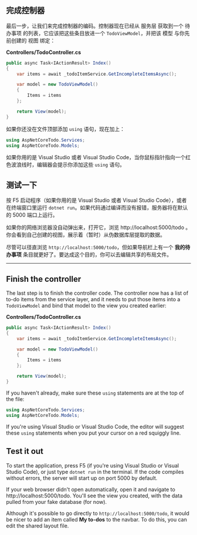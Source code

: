 ## 完成控制器

最后一步，让我们来完成控制器的编码。控制器现在已经从 服务层 获取到一个 待办事项 的列表，它应该把这些条目放进一个 `TodoViewModel`，并把该 模型 与你先前创建的 视图 绑定：

**Controllers/TodoController.cs**

```csharp
public async Task<IActionResult> Index()
{
    var items = await _todoItemService.GetIncompleteItemsAsync();

    var model = new TodoViewModel()
    {
        Items = items
    };

    return View(model);
}
```

如果你还没在文件顶部添加 `using` 语句，现在加上：

```csharp
using AspNetCoreTodo.Services;
using AspNetCoreTodo.Models;
```

如果你用的是 Visual Studio 或者 Visual Studio Code，当你鼠标指针指向一个红色波浪线时，编辑器会提示你添加这些 `using` 语句。

## 测试一下

按 F5 启动程序（如果你用的是 Visual Studio 或者 Visual Studio Code），或者在终端窗口里运行 `dotnet run`。如果代码通过编译而没有报错，服务器将在默认的 5000 端口上运行。

如果你的网络浏览器没自动弹出来，打开它，浏览 http://localhost:5000/todo 。你会看到自己创建的视图，展示着（暂时）从伪数据库层提取的数据。

尽管可以径直浏览 `http://localhost:5000/todo`，但如果导航栏上有一个 **我的待办事项** 条目就更好了。要达成这个目的，你可以去编辑共享的布局文件。

---

## Finish the controller
The last step is to finish the controller code. The controller now has a list of to-do items from the service layer, and it needs to put those items into a `TodoViewModel` and bind that model to the view you created earlier:

**Controllers/TodoController.cs**

```csharp
public async Task<IActionResult> Index()
{
    var items = await _todoItemService.GetIncompleteItemsAsync();

    var model = new TodoViewModel()
    {
        Items = items
    };

    return View(model);
}
```

If you haven't already, make sure these `using` statements are at the top of the file:

```csharp
using AspNetCoreTodo.Services;
using AspNetCoreTodo.Models;
```

If you're using Visual Studio or Visual Studio Code, the editor will suggest these `using` statements when you put your cursor on a red squiggly line.

## Test it out
To start the application, press F5 (if you're using Visual Studio or Visual Studio Code), or just type `dotnet run` in the terminal. If the code compiles without errors, the server will start up on port 5000 by default.

If your web browser didn't open automatically, open it and navigate to http://localhost:5000/todo. You'll see the view you created, with the data pulled from your fake database (for now).

Although it's possible to go directly to `http://localhost:5000/todo`, it would be nicer to add an item called **My to-dos** to the navbar. To do this, you can edit the shared layout file.
